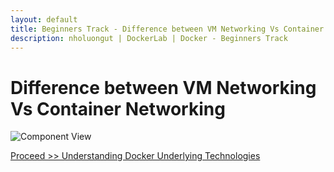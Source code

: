 ```yaml
---
layout: default
title: Beginners Track - Difference between VM Networking Vs Container Networking
description: nholuongut | DockerLab | Docker - Beginners Track
---
```


# Difference between VM Networking Vs Container Networking


 ![Component View](https://raw.githubusercontent.com/nholuongut/dockerlabs/master/beginners/docker-networking-vs-vm-network.png)

[Proceed >> Understanding Docker Underlying Technologies](https://nholuongut.github.io/dockerlabs/beginners/understanding-docker-underlying-technology/README.html)
